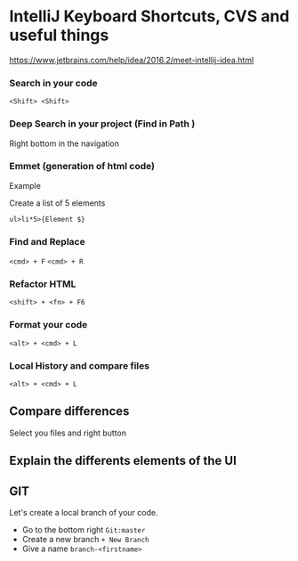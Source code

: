 # IntelliJ Keyboard Shortcuts, CVS and useful things

https://www.jetbrains.com/help/idea/2016.2/meet-intellij-idea.html


### Search in your code

`<Shift> <Shift>` 

### Deep Search in your project (Find in Path )

Right bottom in the navigation


### Emmet (generation of html code)

Example

Create a list of 5 elements

`ul>li*5>{Element $}`


### Find and Replace

`<cmd> + F`
`<cmd> + R`

### Refactor HTML

`<shift> + <fn> + F6`
 
### Format your code

`<alt> + <cmd> + L`

### Local History and compare files

`<alt> + <cmd> + L`

## Compare differences

Select you files and right button

## Explain the differents elements of the UI

## GIT

Let's create a local branch of your code.

* Go to the bottom right `Git:master`
* Create a new branch `+ New Branch`
* Give a name `branch-<firstname>`
